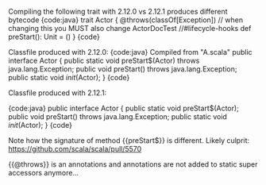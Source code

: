 Compiling the following trait with 2.12.0 vs 2.12.1 produces different bytecode
{code:java}
trait Actor {
  @throws(classOf[Exception]) // when changing this you MUST also change ActorDocTest
  //#lifecycle-hooks
  def preStart(): Unit = ()
}
{code}

Classfile produced with 2.12.0:
{code:java}
Compiled from "A.scala"
public interface Actor {
  public static void preStart$(Actor) throws java.lang.Exception;
  public void preStart() throws java.lang.Exception;
  public static void $init$(Actor);
}
{code}

Classfile produced with 2.12.1:

{code:java}
public interface Actor {
  public static void preStart$(Actor);
  public void preStart() throws java.lang.Exception;
  public static void $init$(Actor);
}
{code}

Note how the signature of method {{preStart$}} is different.
Likely culprit: https://github.com/scala/scala/pull/5570

{{@throws}} is an annotations and annotations are not added to static super accessors anymore...
